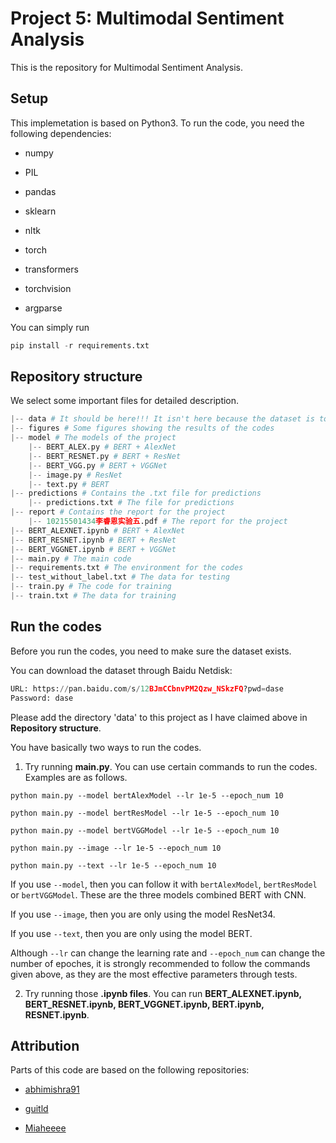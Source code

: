 # Project 5: Multimodal Sentiment Analysis

This is the repository for Multimodal Sentiment Analysis.

## Setup

This implemetation is based on Python3. To run the code, you need the following dependencies:

- numpy

- PIL

- pandas

- sklearn

- nltk

- torch

- transformers

- torchvision

- argparse

You can simply run 

```python
pip install -r requirements.txt
```

## Repository structure
We select some important files for detailed description.

```python
|-- data # It should be here!!! It isn't here because the dataset is too big.
|-- figures # Some figures showing the results of the codes
|-- model # The models of the project
    |-- BERT_ALEX.py # BERT + AlexNet
    |-- BERT_RESNET.py # BERT + ResNet
    |-- BERT_VGG.py # BERT + VGGNet
    |-- image.py # ResNet
    |-- text.py # BERT
|-- predictions # Contains the .txt file for predictions
    |-- predictions.txt # The file for predictions
|-- report # Contains the report for the project
    |-- 10215501434李睿恩实验五.pdf # The report for the project
|-- BERT_ALEXNET.ipynb # BERT + AlexNet
|-- BERT_RESNET.ipynb # BERT + ResNet
|-- BERT_VGGNET.ipynb # BERT + VGGNet
|-- main.py # The main code
|-- requirements.txt # The environment for the codes
|-- test_without_label.txt # The data for testing
|-- train.py # The code for training
|-- train.txt # The data for training
```

## Run the codes
Before you run the codes, you need to make sure the dataset exists.

You can download the dataset through Baidu Netdisk:

```python
URL: https://pan.baidu.com/s/12BJmCCbnvPM2Qzw_NSkzFQ?pwd=dase
Password: dase
```

Please add the directory 'data' to this project as I have claimed above in **Repository structure**.

You have basically two ways to run the codes.

1. Try running **main.py**. You can use certain commands to run the codes. Examples are as follows.

`python main.py --model bertAlexModel --lr 1e-5 --epoch_num 10`

`python main.py --model bertResModel --lr 1e-5 --epoch_num 10`

`python main.py --model bertVGGModel --lr 1e-5 --epoch_num 10`

`python main.py --image --lr 1e-5 --epoch_num 10`

`python main.py --text --lr 1e-5 --epoch_num 10`

If you use `--model`, then you can follow it with `bertAlexModel`, `bertResModel` or `bertVGGModel`. These are the three models combined BERT with CNN.

If you use `--image`, then you are only using the model ResNet34. 

If you use `--text`, then you are only using the model BERT.

Although `--lr` can change the learning rate and `--epoch_num` can change the number of epoches, it is strongly recommended to follow the commands given above, as they are the most effective parameters through tests.

2. Try running those **.ipynb files**. You can run **BERT_ALEXNET.ipynb, BERT_RESNET.ipynb, BERT_VGGNET.ipynb, BERT.ipynb, RESNET.ipynb**.

## Attribution

Parts of this code are based on the following repositories:

- [abhimishra91](https://github.com/abhimishra91/transformers-tutorials)

- [guitld](https://github.com/guitld/Transfer-Learning-with-Joint-Fine-Tuning-for-Multimodal-Sentiment-Analysis/tree/main)

- [Miaheeee](https://github.com/Miaheeee/AI_lab5)
